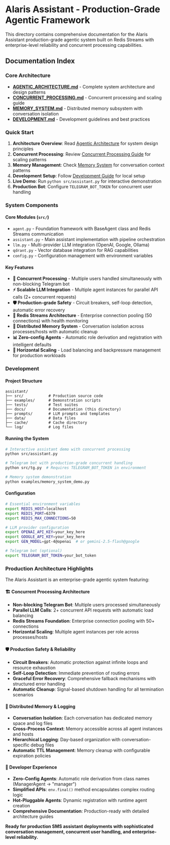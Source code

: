 # Alaris Assistant - Production-Grade Agentic Framework

This directory contains comprehensive documentation for the Alaris Assistant production-grade agentic system built on Redis Streams with enterprise-level reliability and concurrent processing capabilities.

## Documentation Index

### Core Architecture
- **[AGENTIC_ARCHITECTURE.md](AGENTIC_ARCHITECTURE.md)** - Complete system architecture and design patterns
- **[CONCURRENT_PROCESSING.md](CONCURRENT_PROCESSING.md)** - Concurrent processing and scaling guide
- **[MEMORY_SYSTEM.md](MEMORY_SYSTEM.md)** - Distributed memory subsystem with conversation isolation
- **[DEVELOPMENT.md](DEVELOPMENT.md)** - Development guidelines and best practices

### Quick Start
1. **Architecture Overview**: Read [Agentic Architecture](AGENTIC_ARCHITECTURE.md) for system design principles
2. **Concurrent Processing**: Review [Concurrent Processing Guide](CONCURRENT_PROCESSING.md) for scaling patterns
3. **Memory Management**: Check [Memory System](MEMORY_SYSTEM.md) for conversation context patterns  
4. **Development Setup**: Follow [Development Guide](DEVELOPMENT.md) for local setup
5. **Live Demo**: Run `python src/assistant.py` for interactive demonstration
6. **Production Bot**: Configure `TELEGRAM_BOT_TOKEN` for concurrent user handling

### System Components

#### Core Modules (`src/`)
- `agent.py` - Foundation framework with BaseAgent class and Redis Streams communication
- `assistant.py` - Main assistant implementation with pipeline orchestration
- `llm.py` - Multi-provider LLM integration (OpenAI, Google, Ollama)
- `qdrant.py` - Vector database integration for RAG capabilities
- `config.py` - Configuration management with environment variables

#### Key Features
- **🚀 Concurrent Processing** - Multiple users handled simultaneously with non-blocking Telegram bot
- **⚡ Scalable LLM Integration** - Multiple agent instances for parallel API calls (2+ concurrent requests)
- **🛡️ Production-grade Safety** - Circuit breakers, self-loop detection, automatic error recovery
- **🔄 Redis Streams Architecture** - Enterprise connection pooling (50 connections) with health monitoring
- **💾 Distributed Memory System** - Conversation isolation across processes/hosts with automatic cleanup
- **📊 Zero-config Agents** - Automatic role derivation and registration with intelligent defaults
- **🔧 Horizontal Scaling** - Load balancing and backpressure management for production workloads

### Development

#### Project Structure
```
assistant/
├── src/           # Production source code
├── examples/      # Demonstration scripts
├── tests/         # Test suites
├── docs/          # Documentation (this directory)
├── prompts/       # LLM prompts and templates
├── data/          # Data files
├── cache/         # Cache directory
└── log/           # Log files
```

#### Running the System
```bash
# Interactive assistant demo with concurrent processing
python src/assistant.py

# Telegram bot with production-grade concurrent handling
python src/tg.py  # Requires TELEGRAM_BOT_TOKEN in environment

# Memory system demonstration
python examples/memory_system_demo.py
```

#### Configuration
```bash
# Essential environment variables
export REDIS_HOST=localhost
export REDIS_PORT=6379
export REDIS_MAX_CONNECTIONS=50

# LLM provider configuration
export OPENAI_API_KEY=your_key_here
export GOOGLE_API_KEY=your_key_here
export GEN_MODEL=gpt-4@openai  # or gemini-2.5-flash@google

# Telegram bot (optional)
export TELEGRAM_BOT_TOKEN=your_bot_token
```

### Production Architecture Highlights

The Alaris Assistant is an enterprise-grade agentic system featuring:

#### 🏗️ **Concurrent Processing Architecture**
- **Non-blocking Telegram Bot**: Multiple users processed simultaneously
- **Parallel LLM Calls**: 2+ concurrent API requests with automatic load balancing
- **Redis Streams Foundation**: Enterprise connection pooling with 50+ connections
- **Horizontal Scaling**: Multiple agent instances per role across processes/hosts

#### 🛡️ **Production Safety & Reliability**
- **Circuit Breakers**: Automatic protection against infinite loops and resource exhaustion
- **Self-Loop Detection**: Immediate prevention of routing errors
- **Graceful Error Recovery**: Comprehensive fallback mechanisms with structured error handling
- **Automatic Cleanup**: Signal-based shutdown handling for all termination scenarios

#### 💾 **Distributed Memory & Logging**
- **Conversation Isolation**: Each conversation has dedicated memory space and log files
- **Cross-Process Context**: Memory accessible across all agent instances and hosts
- **Hierarchical Logging**: Day-based organization with conversation-specific debug files
- **Automatic TTL Management**: Memory cleanup with configurable expiration policies

#### 🚀 **Developer Experience**
- **Zero-Config Agents**: Automatic role derivation from class names (ManagerAgent → "manager")
- **Simplified APIs**: `env.final()` method encapsulates complex routing logic
- **Hot-Pluggable Agents**: Dynamic registration with runtime agent creation
- **Comprehensive Documentation**: Production-ready with detailed architecture guides

**Ready for production SMS assistant deployments with sophisticated conversation management, concurrent user handling, and enterprise-level reliability.**
